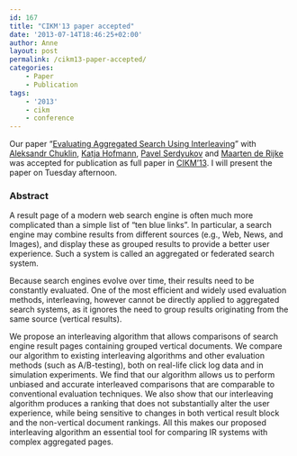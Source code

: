 ```yaml
---
id: 167
title: "CIKM'13 paper accepted"
date: '2013-07-14T18:46:25+02:00'
author: Anne
layout: post
permalink: /cikm13-paper-accepted/
categories:
    - Paper
    - Publication
tags:
    - '2013'
    - cikm
    - conference
---
```


Our paper “[Evaluating Aggregated Search Using Interleaving](/assets/2013/09/ir0656-chuklin1.pdf)” with [Aleksandr Chuklin](http://ch.linkedin.com/in/chuklin), [Katja Hofmann](http://khofm.wordpress.com/), [Pavel Serdyukov](http://ru.linkedin.com/in/pavelserdyukov) and [Maarten de Rijke](http://staff.science.uva.nl/~mdr/) was accepted for publication as full paper in [CIKM’13](http://www.cikm2013.org/). I will present the paper on Tuesday afternoon.

### Abstract

A result page of a modern web search engine is often much more complicated than a simple list of “ten blue links”. In particular, a search engine may combine results from different sources (e.g., Web, News, and Images), and display these as grouped results to provide a better user experience. Such a system is called an aggregated or federated search system.

Because search engines evolve over time, their results need to be constantly evaluated. One of the most efficient and widely used evaluation methods, interleaving, however cannot be directly applied to aggregated search systems, as it ignores the need to group results originating from the same source (vertical results).

We propose an interleaving algorithm that allows comparisons of search engine result pages containing grouped vertical documents. We compare our algorithm to existing interleaving algorithms and other evaluation methods (such as A/B-testing), both on real-life click log data and in simulation experiments. We find that our algorithm allows us to perform unbiased and accurate interleaved comparisons that are comparable to conventional evaluation techniques. We also show that our interleaving algorithm produces a ranking that does not substantially alter the user experience, while being sensitive to changes in both vertical result block and the non-vertical document rankings. All this makes our proposed interleaving algorithm an essential tool for comparing IR systems with complex aggregated pages.